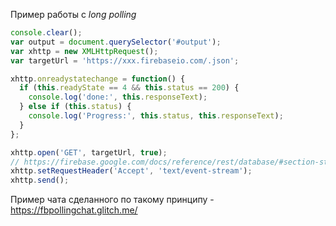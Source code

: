 Пример работы с _long polling_

```javascript
console.clear();
var output = document.querySelector('#output');
var xhttp = new XMLHttpRequest();
var targetUrl = 'https://xxx.firebaseio.com/.json';

xhttp.onreadystatechange = function() {
  if (this.readyState == 4 && this.status == 200) {
    console.log('done:', this.responseText);
  } else if (this.status) {
    console.log('Progress:', this.status, this.responseText);
  }
};

xhttp.open('GET', targetUrl, true);
// https://firebase.google.com/docs/reference/rest/database/#section-streaming
xhttp.setRequestHeader('Accept', 'text/event-stream');
xhttp.send();
```

Пример чата сделанного по такому принципу - https://fbpollingchat.glitch.me/

